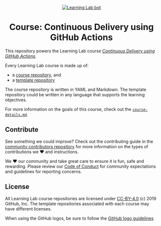 <p align="center"><a href="https://lab.github.com/"><img alt="Learning Lab bot" src="https://user-images.githubusercontent.com/16547949/62085817-83232580-b22a-11e9-8693-7c54205b04e5.png"></a></p>

<h1 align="center">Course: Continuous Delivery using GitHub Actions</h1>

This repository powers the Learning Lab course [_Continuous Delivery using GitHub Actions_](https://lab.github.com/githubtraining/github-actions:-continuous-delivery-with-aws/). 

Every Learning Lab course is made up of:
- a [course repository](https://github.com/githubtraining/continuous-delivery-aws), and
- a [template repository](https://github.com/githubtraining/continuous-delivery-aws-template)

The course repository is written in YAML and Markdown. The template repository could be written in any language that supports the learning objectives.

For more information on the goals of this course, check out the [`course-details.md`](course-details.md).

## Contribute

See something we could improve? Check out the contributing guide in the [community contributors repository](https://github.com/githubtraining/community-contributors/blob/master/CONTRIBUTING.md) for more information on the types of contributions we :heart: and instructions.

We :heart: our community and take great care to ensure it is fun, safe and rewarding. Please review our [Code of Conduct](https://github.com/githubtraining/community-contributors/blob/master/CODE_OF_CONDUCT.md) for community expectations and guidelines for reporting concerns.

## License

All Learning Lab course repositories are licensed under [CC-BY-4.0](../LICENSE) (c) 2019 GitHub, Inc. The template repositories associated with each course may have different licenses.

When using the GitHub logos, be sure to follow the [GitHub logo guidelines](https://github.com/logos)
